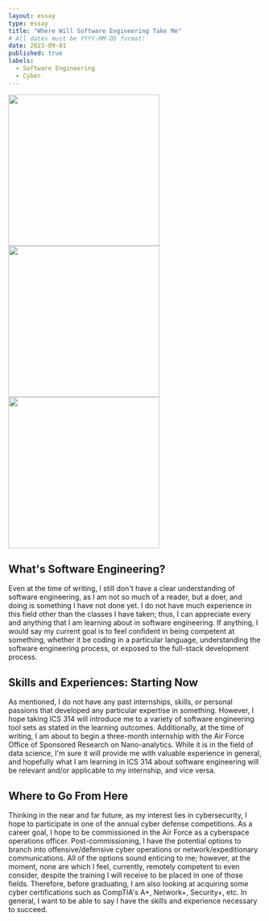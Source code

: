 ```yaml
---
layout: essay
type: essay
title: "Where Will Software Engineering Take Me"
# All dates must be YYYY-MM-DD format!
date: 2023-09-01
published: true
labels:
  - Software Engineering
  - Cyber
---
```


<div class="text-center p-4">
  <img width="300px" src="../img/sei-image/sei-img1.jpg" class="img-thumbnail" >
  <img width="300px" src="../img/sei-image/sei-img2.jpg" class="img-thumbnail" >
  <img width="300px" src="../img/sei-image/sei-img3.jpg" class="img-thumbnail" >
</div>

## What's Software Engineering?

Even at the time of writing, I still don't have a clear understanding of software engineering, as I am not so much of a reader, but a doer, and doing is something I have not done yet. I do not have much experience in this field other than the classes I have taken; thus, I can appreciate every and anything that I am learning about in software engineering. If anything, I would say my current goal is to feel confident in being competent at something, whether it be coding in a particular language, understanding the software engineering process, or exposed to the full-stack development process.

## Skills and Experiences: Starting Now

As mentioned, I do not have any past internships, skills, or personal passions that developed any particular expertise in something. However, I hope taking ICS 314 will introduce me to a variety of software engineering tool sets as stated in the learning outcomes. Additionally, at the time of writing, I am about to begin a three-month internship with the Air Force Office of Sponsored Research on Nano-analytics. While it is in the field of data science, I'm sure it will provide me with valuable experience in general, and hopefully what I am learning in ICS 314 about software engineering will be relevant and/or applicable to my internship, and vice versa.

## Where to Go From Here

Thinking in the near and far future, as my interest lies in cybersecurity, I hope to participate in one of the annual cyber defense competitions. As a career goal, I hope to be commissioned in the Air Force as a cyberspace operations officer. Post-commissioning, I have the potential options to branch into offensive/defensive cyber operations or network/expeditionary communications. All of the options sound enticing to me; however, at the moment, none are which I feel, currently, remotely competent to even consider, despite the training I will receive to be placed in one of those fields. Therefore, before graduating, I am also looking at acquiring some cyber certifications such as CompTIA's A+, Network+, Security+, etc. In general, I want to be able to say I have the skills and experience necessary to succeed.
